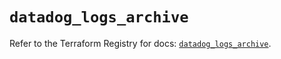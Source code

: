 # `datadog_logs_archive`

Refer to the Terraform Registry for docs: [`datadog_logs_archive`](https://registry.terraform.io/providers/datadog/datadog/3.52.1/docs/resources/logs_archive).
